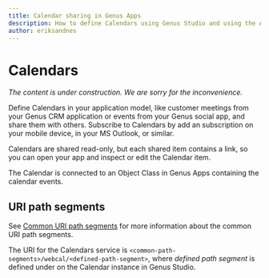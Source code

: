 ```yaml
---
title: Calendar sharing in Genus Apps
description: How to define Calendars using Genus Studio and using the API to subscribe to Calendar events on mobile devices or MS Outlook.
author: eriksandnes
---
```

# Calendars

_The content is under construction. We are sorry for the inconvenience._

Define Calendars in your application model, like customer meetings from your Genus CRM application or events from your Genus social app, and share them with others. Subscribe to Calendars by add an subscription on your mobile device, in your MS Outlook, or similar.

Calendars are shared read-only, but each shared item contains a link, so you can open your app and inspect or edit the Calendar item.

The Calendar is connected to an Object Class in Genus Apps containing the calendar events.

## URI path segments
See [Common URI path segments](common-uri-path-segments.md) for more information about the common URI path segments.

The URI for the Calendars service is `<common-path-segments>/webcal/<defined-path-segment>`, where _defined path segment_ is defined under on the Calendar instance in Genus Studio.